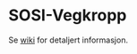 # SOSI-Vegkropp
Se [wiki](https://github.com/facebook/react/wiki/Sites-Using-React) for detaljert informasjon.
